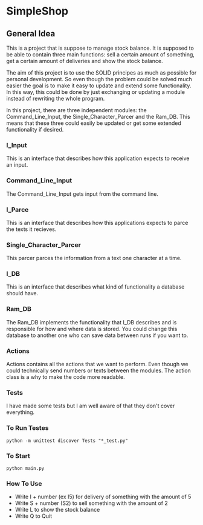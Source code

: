 # SimpleShop

## General Idea
This is a project that is suppose to manage stock balance. It is supposed to be able to contain three main functions: sell a certain amount of something, get a certain amount of deliveries and show the stock balance.

The aim of this project is to use the SOLID principes as much as possible for 
personal development. So even though the problem could be solved much easier the goal is to make it easy to update and extend some functionality. In this way, this could be done by just exchanging or updating a module instead of rewriting the whole program.

In this project, there are three independent modules: the Command_Line_Input, the Single_Character_Parcer and the Ram_DB. This means that these three could easily be updated or get some extended functionality if desired.

### I_Input
This is an interface that describes how this application expects to receive an input.

### Command_Line_Input
The Command_Line_Input gets input from the command line. 

### I_Parce
This is an interface that describes how this applications expects to parce the texts it recieves.

### Single_Character_Parcer
This parcer parces the information from a text one character at a time. 

### I_DB
This is an interface that describes what kind of functionality a database should have. 

### Ram_DB
The Ram_DB implements the functionality that I_DB describes and is responsible for how and where data is stored. You could change this database to another one who can save data between runs if you want to.

### Actions
Actions contains all the actions that we want to perform. Even though we could technically send numbers or texts between the modules. The action class is a why to make the code more readable.

### Tests
I have made some tests but I am well aware of that they don't cover everything. 

### To Run Testes
```
python -m unittest discover Tests "*_test.py"
```
### To Start
```
python main.py
```
### How To Use
- Write I + number (ex I5) for delivery of something with the amount of 5
- Write S + number (S2) to sell something with the amount of 2
- Write L to show the stock balance
- Write Q to Quit

